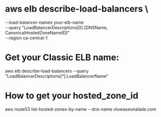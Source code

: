 # aws elb describe-load-balancers \
  --load-balancer-names your-elb-name \
  --query "LoadBalancerDescriptions[0].[DNSName, CanonicalHostedZoneNameID]" \
  --region ca-central-1

# Get your Classic ELB name:
aws elb describe-load-balancers --query "LoadBalancerDescriptions[*].LoadBalancerName"

# How to get your hosted_zone_id
aws route53 list-hosted-zones-by-name --dns-name oluwaseunalade.com


